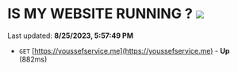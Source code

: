 # IS MY WEBSITE RUNNING ? [![](https://img.shields.io/static/v1?label=Sponsor&message=%E2%9D%A4&logo=GitHub&color=%23fe8e86)](https://github.com/sponsors/<username>)

Last updated: **8/25/2023, 5:57:49 PM**

- `GET` [https://youssefservice.me](https://youssefservice.me) - **Up** (882ms)
